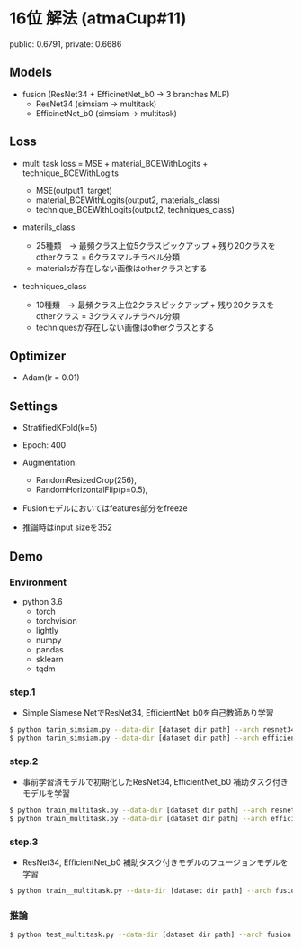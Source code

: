 # 16位 解法 (atmaCup#11)

public: 0.6791, private: 0.6686

## Models
* fusion (ResNet34 + EfficinetNet_b0 -> 3 branches MLP)
    * ResNet34 (simsiam -> multitask)
    * EfficinetNet_b0 (simsiam -> multitask)

## Loss
* multi task loss = MSE + material_BCEWithLogits + technique_BCEWithLogits
    * MSE(output1, target)
    * material_BCEWithLogits(output2, materials_class)
    * technique_BCEWithLogits(output2, techniques_class)

* materils_class
    * 25種類　-> 最頻クラス上位5クラスピックアップ + 残り20クラスをotherクラス = 6クラスマルチラベル分類
    * materialsが存在しない画像はotherクラスとする

* techniques_class
    * 10種類　-> 最頻クラス上位2クラスピックアップ + 残り20クラスをotherクラス = 3クラスマルチラベル分類
    * techniquesが存在しない画像はotherクラスとする

## Optimizer
* Adam(lr = 0.01)

## Settings
* StratifiedKFold(k=5)
* Epoch: 400
* Augmentation:
    * RandomResizedCrop(256),
    * RandomHorizontalFlip(p=0.5),

* Fusionモデルにおいてはfeatures部分をfreeze
* 推論時はinput sizeを352

## Demo

### Environment
* python 3.6
    * torch
    * torchvision
    * lightly
    * numpy
    * pandas
    * sklearn
    * tqdm

### step.1 
* Simple Siamese NetでResNet34, EfficientNet_b0を自己教師あり学習

```bash
$ python tarin_simsiam.py --data-dir [dataset dir path] --arch resnet34
$ python tarin_simsiam.py --data-dir [dataset dir path] --arch efficientnet_b0
```

### step.2
* 事前学習済モデルで初期化したResNet34, EfficientNet_b0 補助タスク付きモデルを学習

```bash
$ python train_multitask.py --data-dir [dataset dir path] --arch resnet34 --init-weight-path [step.1で保存した学習済モデルpath]
$ python train_multitask.py --data-dir [dataset dir path] --arch efficientnet_b0 --init-weight-path [step.1で保存した学習済モデルpath]
```

### step.3
* ResNet34, EfficientNet_b0 補助タスク付きモデルのフュージョンモデルを学習

```bash
$ python train__multitask.py --data-dir [dataset dir path] --arch fusion ## engine/multi_task_trainer.py 150, 151行目にstep.2で学習したモデルパスを指定
```

### 推論

```bash
$ python test_multitask.py --data-dir [dataset dir path] --arch fusion --res-dir [step.3で保存した学習済モデル]
```